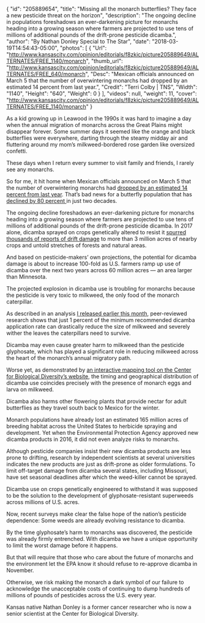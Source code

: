 {
  "id": "205889654",
  "title": "Missing all the monarch butterflies? They face a new pesticide threat on the horizon",
  "description": "The ongoing decline in populations foreshadows an ever-darkening picture for monarchs heading into a growing season where farmers are projected to use tens of millions of additional pounds of the drift-prone pesticide dicamba.",
  "author": "By Nathan Donley Special to The Star",
  "date": "2018-03-19T14:54:43-05:00",
  "photos": [
    {
      "Url": "http://www.kansascity.com/opinion/editorials/f8zkic/picture205889649/ALTERNATES/FREE_1140/monarch",
      "thumb_url": "http://www.kansascity.com/opinion/editorials/f8zkic/picture205889649/ALTERNATES/FREE_640/monarch",
      "Desc": "Mexican officials announced on March 5 that the number of overwintering monarchs had dropped by an estimated 14 percent from last year.",
      "Credit": "Terri Colby | TNS",
      "Width": "1140",
      "Height": "640",
      "Weight": 0
    }
  ],
  "videos": null,
  "weight": 11,
  "cover": "http://www.kansascity.com/opinion/editorials/f8zkic/picture205889649/ALTERNATES/FREE_1140/monarch"
}

<p>As a kid growing up in Leawood in the 1990s it was hard to imagine a day when the annual migration of monarchs across the Great Plains might disappear forever. Some summer days it seemed like the orange and black butterflies were everywhere, darting through the steamy midday air and fluttering around my mom’s milkweed-bordered rose garden like oversized confetti.</p><p>These days when I return every summer to visit family and friends, I rarely see any monarchs.</p><p>So for me, it hit home when Mexican officials announced on March 5 that the number of overwintering monarchs had <a href="https://abcnews.go.com/Technology/wireStory/monarch-butterfly-numbers-off-2nd-year-mexico-53537290" target="_blank" title="">dropped by an estimated 14 percent from last year</a>. That’s bad news for a butterfly population that has <a href="https://www.usatoday.com/story/news/2018/03/06/monarch-butterfly-population-dwindled-second-straight-year-mexico/400528002/" target="_blank" title="">declined by 80 percent </a>in just two decades.</p><p>The ongoing decline foreshadows an ever-darkening picture for monarchs heading into a growing season where farmers are projected to use tens of millions of additional pounds of the drift-prone pesticide dicamba. In 2017 alone, dicamba sprayed on crops genetically altered to resist it <a href="https://ipm.missouri.edu/IPCM/2017/10/final_report_dicamba_injured_soybean/" target="_blank" title="">spurred thousands of reports of drift damage</a> to more than 3 million acres of nearby crops and untold stretches of forests and natural areas.</p><p>And based on pesticide-makers’ own projections, the potential for dicamba damage is about to increase 100-fold as U.S. farmers ramp up use of dicamba over the next two years across 60 million acres — an area larger than Minnesota.</p><p>The projected explosion in dicamba use is troubling for monarchs because the pesticide is very toxic to milkweed, the only food of the monarch caterpillar.</p><p>As described in an analysis <a href="http://www.biologicaldiversity.org/species/invertebrates/monarch_butterfly/pdfs/Menace-to-Monarchs.pdf" target="_blank" title="">I released earlier this month</a>, peer-reviewed research shows that just 1 percent of the minimum recommended dicamba application rate can drastically reduce the size of milkweed and severely wither the leaves the caterpillars need to survive.</p><p>Dicamba may even cause greater harm to milkweed than the pesticide glyphosate, which has played a significant role in reducing milkweed across the heart of the monarch’s annual migratory path.</p><p>Worse yet, as demonstrated by <a href="http://cbdnet.info/public/monarchs/" target="_blank" title="">an interactive mapping tool on the Center for Biological Diversity’s website</a>, the timing and geographical distribution of dicamba use coincides precisely with the presence of monarch eggs and larva on milkweed.</p><p>Dicamba also harms other flowering plants that provide nectar for adult butterflies as they travel south back to Mexico for the winter.</p><p>Monarch populations have already lost an estimated 165 million acres of breeding habitat across the United States to herbicide spraying and development. Yet when the Environmental Protection Agency approved new dicamba products in 2016, it did not even analyze risks to monarchs. </p><div class="ng_z_idx_alfa"><p>Although pesticide companies insist their new dicamba products are less prone to drifting, research by independent scientists at several universities indicates the new products are just as drift-prone as older formulations. To limit off-target damage from dicamba several states, including Missouri, have set seasonal deadlines after which the weed-killer cannot be sprayed.</p> </div><div class="ng_z_idx_alfa"><p>Dicamba use on crops genetically engineered to withstand it was supposed to be the solution to the development of glyphosate-resistant superweeds across millions of U.S. acres.</p> </div><p>Now, recent surveys make clear the false hope of the nation’s pesticide dependence: Some weeds are already evolving resistance to dicamba.</p><p>By the time glyphosate’s harm to monarchs was discovered, the pesticide was already firmly entrenched. With dicamba we have a unique opportunity to limit the worst damage before it happens.</p><p>But that will require that those who care about the future of monarchs and the environment let the EPA know it should refuse to re-approve dicamba in November.</p><div class="ng_z_idx_alfa"><p>Otherwise, we risk making the monarch a dark symbol of our failure to acknowledge the unacceptable costs of continuing to dump hundreds of millions of pounds of pesticides across the U.S. every year.</p> </div><div class="ng_endnote_contrib"><p>Kansas native Nathan Donley is a former cancer researcher who is now a senior scientist at the Center for Biological Diversity.</p> </div>

